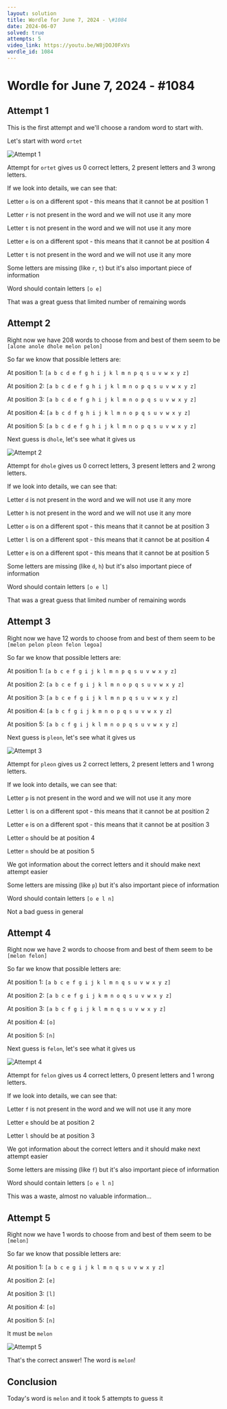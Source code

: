 ```yaml
---
layout: solution
title: Wordle for June 7, 2024 - \#1084
date: 2024-06-07
solved: true
attempts: 5
video_link: https://youtu.be/W8jDOJ0FxVs
wordle_id: 1084
---
```


# Wordle for June 7, 2024 - \#1084

## Attempt 1

This is the first attempt and we'll choose a random word to start with.

Let's start with word `ortet`

![Attempt 1](2024-06-07/attempt-1.png)

Attempt for `ortet` gives us 0 correct letters, 2 present letters and 3 wrong letters.

If we look into details, we can see that:

Letter `o` is on a different spot - this means that it cannot be at position 1

Letter `r` is not present in the word and we will not use it any more

Letter `t` is not present in the word and we will not use it any more

Letter `e` is on a different spot - this means that it cannot be at position 4

Letter `t` is not present in the word and we will not use it any more

Some letters are missing (like `r`, `t`) but it's also important piece of information

Word should contain letters `[o e]`

That was a great guess that limited number of remaining words



## Attempt 2

Right now we have 208 words to choose from and best of them seem to be `[alone anole dhole melon pelon]`

So far we know that possible letters are:

At position 1: `[a b c d e f g h i j k l m n p q s u v w x y z]`

At position 2: `[a b c d e f g h i j k l m n o p q s u v w x y z]`

At position 3: `[a b c d e f g h i j k l m n o p q s u v w x y z]`

At position 4: `[a b c d f g h i j k l m n o p q s u v w x y z]`

At position 5: `[a b c d e f g h i j k l m n o p q s u v w x y z]`

Next guess is `dhole`, let's see what it gives us

![Attempt 2](2024-06-07/attempt-2.png)

Attempt for `dhole` gives us 0 correct letters, 3 present letters and 2 wrong letters.

If we look into details, we can see that:

Letter `d` is not present in the word and we will not use it any more

Letter `h` is not present in the word and we will not use it any more

Letter `o` is on a different spot - this means that it cannot be at position 3

Letter `l` is on a different spot - this means that it cannot be at position 4

Letter `e` is on a different spot - this means that it cannot be at position 5

Some letters are missing (like `d`, `h`) but it's also important piece of information

Word should contain letters `[o e l]`

That was a great guess that limited number of remaining words



## Attempt 3

Right now we have 12 words to choose from and best of them seem to be `[melon pelon pleon felon legoa]`

So far we know that possible letters are:

At position 1: `[a b c e f g i j k l m n p q s u v w x y z]`

At position 2: `[a b c e f g i j k l m n o p q s u v w x y z]`

At position 3: `[a b c e f g i j k l m n p q s u v w x y z]`

At position 4: `[a b c f g i j k m n o p q s u v w x y z]`

At position 5: `[a b c f g i j k l m n o p q s u v w x y z]`

Next guess is `pleon`, let's see what it gives us

![Attempt 3](2024-06-07/attempt-3.png)

Attempt for `pleon` gives us 2 correct letters, 2 present letters and 1 wrong letters.

If we look into details, we can see that:

Letter `p` is not present in the word and we will not use it any more

Letter `l` is on a different spot - this means that it cannot be at position 2

Letter `e` is on a different spot - this means that it cannot be at position 3

Letter `o` should be at position 4

Letter `n` should be at position 5

We got information about the correct letters and it should make next attempt easier

Some letters are missing (like `p`) but it's also important piece of information

Word should contain letters `[o e l n]`

Not a bad guess in general



## Attempt 4

Right now we have 2 words to choose from and best of them seem to be `[melon felon]`

So far we know that possible letters are:

At position 1: `[a b c e f g i j k l m n q s u v w x y z]`

At position 2: `[a b c e f g i j k m n o q s u v w x y z]`

At position 3: `[a b c f g i j k l m n q s u v w x y z]`

At position 4: `[o]`

At position 5: `[n]`

Next guess is `felon`, let's see what it gives us

![Attempt 4](2024-06-07/attempt-4.png)

Attempt for `felon` gives us 4 correct letters, 0 present letters and 1 wrong letters.

If we look into details, we can see that:

Letter `f` is not present in the word and we will not use it any more

Letter `e` should be at position 2

Letter `l` should be at position 3

We got information about the correct letters and it should make next attempt easier

Some letters are missing (like `f`) but it's also important piece of information

Word should contain letters `[o e l n]`

This was a waste, almost no valuable information...



## Attempt 5

Right now we have 1 words to choose from and best of them seem to be `[melon]`

So far we know that possible letters are:

At position 1: `[a b c e g i j k l m n q s u v w x y z]`

At position 2: `[e]`

At position 3: `[l]`

At position 4: `[o]`

At position 5: `[n]`

It must be `melon`

![Attempt 5](2024-06-07/attempt-5.png)

That's the correct answer! The word is `melon`!

## Conclusion

Today's word is `melon` and it took 5 attempts to guess it

